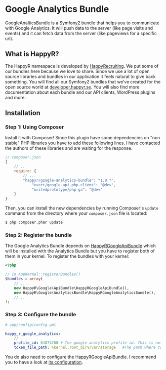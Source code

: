 Google Analytics Bundle
=======================

GoogleAnalticsBundle is a Symfony2 bundle that helps you to communicate with Google Analytics. It will
push data to the server (like page visits and events) and it can fetch data from the server (like pageviews for a
specific url).


What is HappyR?
---------------
The HappyR namespace is developed by [HappyRecruiting][1]. We put some of our bundles here because we love to share.
Since we use a lot of open source libraries and bundles in our application it feels natural to give back something.
You will find all our Symfony2 bundles that we've created for the open source world at [developer.happyr.se][2]. You
will also find more documentation about each bundle and our API clients, WordPress plugins and more.



Installation
------------

### Step 1: Using Composer

Install it with Composer! Since this plugin have some dependencies on "non stable" PHP libraries you have to add these
following lines. I have contacted the authors of these libraries and are waiting for the response.

```js
// composer.json
{
    // ...
    require: {
        // ...
        "happyr/google-analytics-bundle": "1.0.*",
            "evert/google-api-php-client": "@dev",
            "unitedprototype/php-ga": "@dev"
    }
}
```

Then, you can install the new dependencies by running Composer's ``update``
command from the directory where your ``composer.json`` file is located:

```bash
$ php composer.phar update
```

### Step 2: Register the bundle

The Google Analytics Bundle depends on [HappyRGoogleApiBundle][3] which will be installed with the Analytics Bundle but
you have to register both of them in your kernel. To register the bundles with your kernel:

```php
<?php

// in AppKernel::registerBundles()
$bundles = array(
    // ...
    new HappyR\Google\ApiBundle\HappyRGoogleApiBundle(),
    new HappyR\Google\AnalyticsBundle\HappyRGoogleAnalyticsBundle(),
    // ...
);
```

### Step 3: Configure the bundle

``` yaml
# app/config/config.yml

happy_r_google_analytics:
    // ...
    profile_id: 64874768 # The google analytics profile id. This is not the same as the tracking code.
    token_file_path: %kernel.root_dir%/var/storage   #The path where to save a temporary token
```

You do also need to configure the HappyRGoogleApiBundle. I recommend you to have a look at [its configuration][3].


[1]: http://happyrecruiting.se
[2]: http://developer.happyr.se
[3]: http://developer.happyr.se/symfony2-bundles/google-api-bundle
